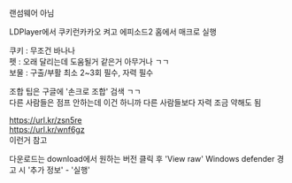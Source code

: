 랜섬웨어 아님

LDPlayer에서 쿠키런카카오 켜고 에피소드2 홈에서 매크로 실행

쿠키 : 무조건 바나나<br>
펫 : 오래 달리는데 도움될거 같은거 아무거나 ㄱㄱ<br>
보물 : 구출/부활 최소 2~3회 필수, 자력 필수<br>

조합 팁은 구글에 '손크로 조합' 검색 ㄱㄱ<br>
다른 사람들은 점프 안하는데 이건 하니까 다른 사람들보다 자력 조금 약해도 됨<br>

https://url.kr/zsn5re<br>
https://url.kr/wnf6gz<br>
이런거 참고

다운로드는 download에서 원하는 버전 클릭 후 'View raw'
Windows defender 경고 시 '추가 정보' - '실행'
